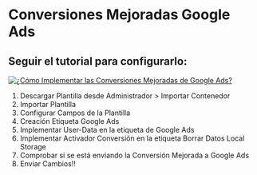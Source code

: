 # Conversiones Mejoradas Google Ads

## Seguir el tutorial para configurarlo:
[![¿Cómo Implementar las Conversiones Mejoradas de Google Ads?](https://img.youtube.com/vi/qW1DyKJFU8k/0.jpg)](https://youtu.be/qW1DyKJFU8k?feature=shared)
1. Descargar Plantilla desde Administrador > Importar Contenedor
2. Importar Plantilla
3. Configurar Campos de la Plantilla
4. Creación Etiqueta Google Ads
6. Implementar User-Data en la etiqueta de Google Ads
7. Implementar Activador Conversión en la etiqueta Borrar Datos Local Storage
8. Comprobar si se está enviando la Conversión Mejorada a Google Ads
9. Enviar Cambios!!